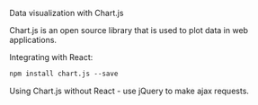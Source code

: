 Data visualization with Chart.js

Chart.js is an open source library that is used to plot data in web applications.

Integrating with React:

```html
npm install chart.js --save
```

Using Chart.js without React - use jQuery to make ajax requests.
